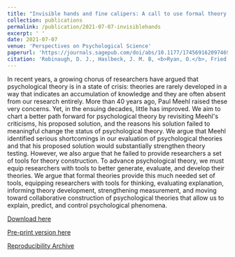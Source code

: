 ```yaml
---
title: "Invisible hands and fine calipers: A call to use formal theory as a toolkit for theory construction"
collection: publications
permalink: /publication/2021-07-07-invisiblehands
excerpt: ' '
date: 2021-07-07
venue: 'Perspectives on Psychological Science'
paperurl: 'https://journals.sagepub.com/doi/abs/10.1177/1745691620974697'
citation: 'Robinaugh, D. J., Haslbeck, J. M. B, <b>Ryan, O.</b>, Fried, E. I., & Waldorp, L. J. (2021). Invisible hands and fine calipers: A call to use formal theory as a toolkit for theory construction. Perspectives on Psychological Science, 16(4), 725-743.'
---
```


In recent years, a growing chorus of researchers have argued that psychological theory is in a state of crisis: theories are rarely developed in a way that indicates an accumulation of knowledge and they are often absent from our research entirely. More than 40 years ago, Paul Meehl raised these very concerns. Yet, in the ensuing decades, little has improved. We aim to chart a better path forward for psychological theory by revisiting Meehl's criticisms, his proposed solution, and the reasons his solution failed to meaningful change the status of psychological theory. We argue that Meehl identified serious shortcomings in our evaluation of psychological theories and that his proposed solution would substantially strengthen theory testing. However, we also argue that he failed to provide researchers a set of tools for theory construction. To advance psychological theory, we must equip researchers with tools to better generate, evaluate, and develop their theories. We argue that formal theories provide this much needed set of tools, equipping researchers with tools for thinking, evaluating explanation, informing theory development, strengthening measurement, and moving toward collaborative construction of psychological theories that allow us to explain, predict, and control psychological phenomena.

[Download here](https://journals.sagepub.com/doi/abs/10.1177/1745691620974697)

[Pre-print version here](https://psyarxiv.com/ugz7y/)

[Reproducibility Archive](https://osf.io/gcqnf/)


